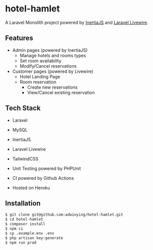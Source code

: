 # hotel-hamlet

A Laravel Monolith project powered by [InertiaJS](https://inertiajs.com/) and [Laravel Livewire](https://laravel-livewire.com/).

## Features
- Admin pages (powered by InertiaJS)
  - Manage hotels and rooms types
  - Set room availability
  - Modify/Cancel reservations
- Customer pages (powered by Livewire)
  - Hotel Landing Page
  - Room reservation
    - Create new reservations
    - View/Cancel existing reservation

## Tech Stack
- Laravel
- MySQL
- InertiaJS
- Laravel Livewire
- TailwindCSS

- Unit Testing powered by PHPUnit
- CI powered by Github Actions
- Hosted on Heroku

## Installation

```bash
$ git clone git@github.com:adwinying/hotel-hamlet.git
$ cd hotel-hamlet
$ composer install
$ npm ci
$ cp .example.env .env
$ php artisan key:generate
$ npm run prod
```
